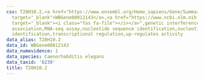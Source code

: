 ```yaml
---
csv: T28H10.2,<a href="https://www.ensembl.org/Homo_sapiens/Gene/Summary?db=core;g=WBGene00012143"
  target="_blank">WBGene00012143</a>,<a href="https://www.ncbi.nlm.nih.gov/pubmed/27496166"
  target="_blank"><i class="fas fa-file"></i></a>",genetic interference,functional
  association,RNA-seq assay,nucleotide sequence identification,nucleotide sequence
  identification,transcriptional regulation,up-regulates activity
data_alias: T28H10.2
data_id: WBGene00012143
data_numevidence: 1
data_species: Caenorhabditis elegans
data_taxid: '6239'
title: T28H10.2
---
```

